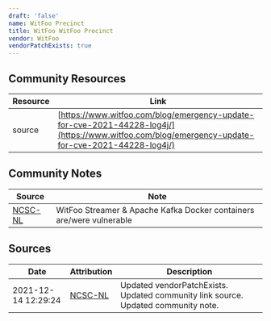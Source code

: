 ```yaml
---
draft: 'false'
name: WitFoo Precinct
title: WitFoo WitFoo Precinct
vendor: WitFoo
vendorPatchExists: true
---
```



## Community Resources
| Resource | Link |
| --- | --- |
| source | [https://www.witfoo.com/blog/emergency-update-for-cve-2021-44228-log4j/](https://www.witfoo.com/blog/emergency-update-for-cve-2021-44228-log4j/) |

## Community Notes
| Source | Note |
| --- | --- |
| [NCSC-NL](https://github.com/NCSC-NL/log4shell/blob/main/software/README.md) | WitFoo Streamer & Apache Kafka Docker containers are/were vulnerable |

## Sources
| Date | Attribution | Description |
| --- | --- | --- |
| 2021-12-14 12:29:24 | [NCSC-NL](https://github.com/NCSC-NL/log4shell/blob/main/software/README.md) | Updated vendorPatchExists. Updated community link source. Updated community note.  |
